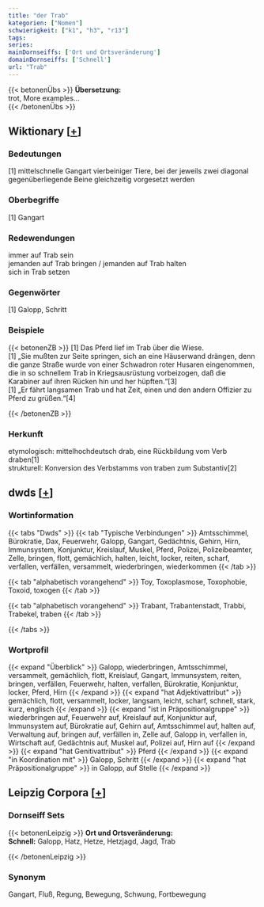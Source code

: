 ```yaml
---
title: "der Trab"
kategorien: ["Nomen"]
schwierigkeit: ["k1", "h3", "r13"]
tags:
series:
mainDornseiffs: ['Ort und Ortsveränderung']
domainDornseiffs: ['Schnell']
url: "Trab"
---
```


{{< betonenÜbs >}}
**Übersetzung:**  
trot, More examples...  
{{< /betonenÜbs >}}

## Wiktionary [[+](https://de.wiktionary.org/wiki/Trab)]

### Bedeutungen
[1] mittelschnelle Gangart vierbeiniger Tiere, bei der jeweils zwei diagonal gegenüberliegende Beine gleichzeitig vorgesetzt werden  

### Oberbegriffe
[1] Gangart  

### Redewendungen
immer auf Trab sein  
jemanden auf Trab bringen / jemanden auf Trab halten  
sich in Trab setzen  

### Gegenwörter
[1] Galopp, Schritt  

### Beispiele
{{< betonenZB >}}
[1] Das Pferd lief im Trab über die Wiese.  
[1] „Sie mußten zur Seite springen, sich an eine Häuserwand drängen, denn die ganze Straße wurde von einer Schwadron roter Husaren eingenommen, die in so schnellem Trab in Kriegsausrüstung vorbeizogen, daß die Karabiner auf ihren Rücken hin und her hüpften.“[3]  
[1] „Er fährt langsamen Trab und hat Zeit, einen und den andern Offizier zu Pferd zu grüßen.“[4]  

{{< /betonenZB >}}
### Herkunft
etymologisch: mittelhochdeutsch drab, eine Rückbildung vom Verb draben[1]  
strukturell: Konversion des Verbstamms von traben zum Substantiv[2]  



## dwds [[+](https://www.dwds.de/wb/Trab)]

### Wortinformation
{{< tabs "Dwds" >}}
{{< tab "Typische Verbindungen" >}}
Amtsschimmel, Bürokratie, Dax, Feuerwehr, Galopp, Gangart, Gedächtnis, Gehirn, Hirn, Immunsystem, Konjunktur, Kreislauf, Muskel, Pferd, Polizei, Polizeibeamter, Zelle, bringen, flott, gemächlich, halten, leicht, locker, reiten, scharf, verfallen, verfällen, versammelt, wiederbringen, wiederkommen
{{< /tab >}}

{{< tab "alphabetisch vorangehend" >}}
Toy, Toxoplasmose, Toxophobie, Toxoid, toxogen
{{< /tab >}}

{{< tab "alphabetisch vorangehend" >}}
Trabant, Trabantenstadt, Trabbi, Trabekel, traben
{{< /tab >}}

{{< /tabs >}}

### Wortprofil
{{< expand "Überblick" >}} Galopp, wiederbringen, Amtsschimmel, versammelt, gemächlich, flott, Kreislauf, Gangart, Immunsystem, reiten, bringen, verfällen, Feuerwehr, halten, verfallen, Bürokratie, Konjunktur, locker, Pferd, Hirn {{< /expand >}}
{{< expand "hat Adjektivattribut" >}} gemächlich, flott, versammelt, locker, langsam, leicht, scharf, schnell, stark, kurz, englisch {{< /expand >}}
{{< expand "ist in Präpositionalgruppe" >}} wiederbringen auf, Feuerwehr auf, Kreislauf auf, Konjunktur auf, Immunsystem auf, Bürokratie auf, Gehirn auf, Amtsschimmel auf, halten auf, Verwaltung auf, bringen auf, verfällen in, Zelle auf, Galopp in, verfallen in, Wirtschaft auf, Gedächtnis auf, Muskel auf, Polizei auf, Hirn auf {{< /expand >}}
{{< expand "hat Genitivattribut" >}} Pferd {{< /expand >}}
{{< expand "in Koordination mit" >}} Galopp, Schritt {{< /expand >}}
{{< expand "hat Präpositionalgruppe" >}} in Galopp, auf Stelle {{< /expand >}}

## Leipzig Corpora [[+](https://corpora.uni-leipzig.de/en/res?word=Trab&corpusId=deu_newscrawl-public_2018)]

### Dornseiff Sets
{{< betonenLeipzig >}}
**Ort und Ortsveränderung:**  
**Schnell:** Galopp, Hatz, Hetze, Hetzjagd, Jagd, Trab  

{{< /betonenLeipzig >}}

### Synonym
Gangart, Fluß, Regung, Bewegung, Schwung, Fortbewegung

